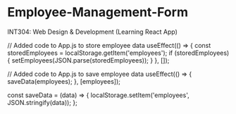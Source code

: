 # Employee-Management-Form
INT304: Web Design &amp; Development (Learning React App)

// Added code to App.js to store employee data
useEffect(() => {
  const storedEmployees = localStorage.getItem('employees');
  if (storedEmployees) {
    setEmployees(JSON.parse(storedEmployees)); 
  }
}, []); 

// Added code to App.js to save employee data
  useEffect(() => {
    saveData(employees);
  }, [employees]);

  const saveData = (data) => {
    localStorage.setItem('employees', JSON.stringify(data));
  };
